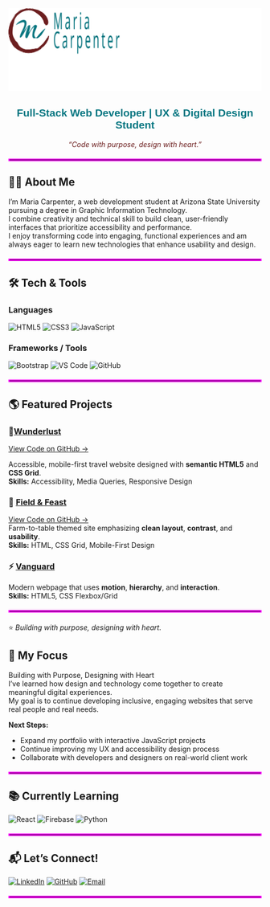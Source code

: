 <p align="center">
  <img src="https://github.com/MECarpenter/MECarpenter/blob/main/logo%20png.png" 
       width="800px" 
       alt="Maria Carpenter Logo" 
       style="margin: 20px 0px 20px 50;">
</p>

<h2 align="center" style="color:#067681; font-family: Nunito, sans-serif;">Full-Stack Web Developer | UX & Digital Design Student</h2>
<p align="center" style="color:#6C1E1E;"><em>“Code with purpose, design with heart.”</em></p>

<hr style="border: 2px solid #FF00FF; margin-top: 20px; margin-bottom: 20px;">


## 👩‍💻 About Me  
I’m Maria Carpenter, a web development student at Arizona State University pursuing a degree in Graphic Information Technology.  
I combine creativity and technical skill to build clean, user-friendly interfaces that prioritize accessibility and performance.  
I enjoy transforming code into engaging, functional experiences and am always eager to learn new technologies that enhance usability and design.  

<hr style="border: 2px solid #FF00FF; margin-top: 20px; margin-bottom: 20px;">

## 🛠️ Tech & Tools  

### Languages  
![HTML5](https://img.shields.io/badge/-HTML5-E34F26?style=for-the-badge&logo=html5&logoColor=white)
![CSS3](https://img.shields.io/badge/-CSS3-1572B6?style=for-the-badge&logo=css3&logoColor=white)
![JavaScript](https://img.shields.io/badge/-JavaScript-F7DF1E?style=for-the-badge&logo=javascript&logoColor=black)

### Frameworks / Tools  
![Bootstrap](https://img.shields.io/badge/-Bootstrap-7952B3?style=for-the-badge&logo=bootstrap&logoColor=white)
![VS Code](https://img.shields.io/badge/-VS_Code-007ACC?style=for-the-badge&logo=visual-studio-code&logoColor=white)
![GitHub](https://img.shields.io/badge/-GitHub-181717?style=for-the-badge&logo=github&logoColor=white)

<hr style="border: 2px solid #FF00FF; margin-top: 20px; margin-bottom: 20px;">

## 🌎 Featured Projects  

### 🧳[Wunderlust]((https://mecarpenter.github.io/wonderlustMajorca/))
[View Code on GitHub →]([https://github.com/MECarpenter/wunderlust](https://mecarpenter.github.io/wonderlustMajorca/))  

Accessible, mobile-first travel website designed with **semantic HTML5** and **CSS Grid**.  
**Skills:** Accessibility, Media Queries, Responsive Design  

### 🌾  [Field & Feast]([https://mecarpenter.github.io/fieldandfeast/](https://mecarpenter.github.io/fieldandfeast/))  
[View Code on GitHub →](https://github.com/MECarpenter/fieldandfeast)  
Farm-to-table themed site emphasizing **clean layout**, **contrast**, and **usability**.  
**Skills:** HTML, CSS Grid, Mobile-First Design  

### ⚡ [Vanguard](https://mecarpenter.github.io/vanguard/)
Modern webpage that uses **motion**, **hierarchy**, and **interaction**.  
**Skills:** HTML5, CSS Flexbox/Grid  

<hr style="border: 2px solid #FF00FF; margin-top: 20px; margin-bottom: 20px;">

⭐ *Building with purpose, designing with heart.*

## 🌟 My Focus  
Building with Purpose, Designing with Heart  
I’ve learned how design and technology come together to create meaningful digital experiences.  
My goal is to continue developing inclusive, engaging websites that serve real people and real needs.  

**Next Steps:**  
- Expand my portfolio with interactive JavaScript projects  
- Continue improving my UX and accessibility design process  
- Collaborate with developers and designers on real-world client work  

<hr style="border: 2px solid #FF00FF; margin-top: 20px; margin-bottom: 20px;">

## 📚 Currently Learning  
![React](https://img.shields.io/badge/-React-61DAFB?style=for-the-badge&logo=react&logoColor=black)
![Firebase](https://img.shields.io/badge/-Firebase-FFCA28?style=for-the-badge&logo=firebase&logoColor=black)
![Python](https://img.shields.io/badge/-Python-3776AB?style=for-the-badge&logo=python&logoColor=white)

<hr style="border: 2px solid #FF00FF; margin-top: 20px; margin-bottom: 20px;">

## 📬 Let’s Connect!  
[![LinkedIn](https://img.shields.io/badge/-LinkedIn-0A66C2?style=for-the-badge&logo=linkedin&logoColor=white)](https://linkedin.com/in/mariacarpenter1)
[![GitHub](https://img.shields.io/badge/-GitHub-181717?style=for-the-badge&logo=github&logoColor=white)](https://github.com/MECarpenter)
[![Email](https://img.shields.io/badge/-Email-D14836?style=for-the-badge&logo=gmail&logoColor=white)](mailto:mariacarpenter@email.com)



<hr style="border: 2px solid #FF00FF; margin-top: 20px; margin-bottom: 20px;">
